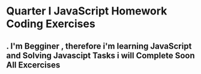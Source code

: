 # Quarter I JavaScript Homework Coding Exercises

## . I'm Begginer , therefore i'm learning JavaScript and Solving Javascipt Tasks i will Complete Soon All Excercises
